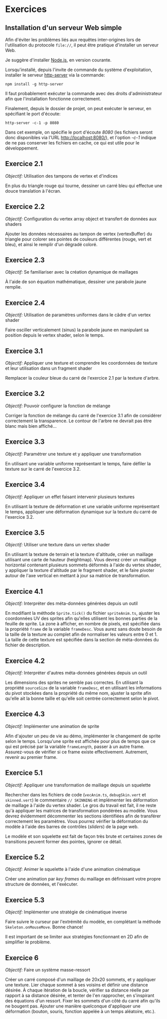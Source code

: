 # Exercices

## Installation d'un serveur Web simple
Afin d'éviter les problèmes liés aux requêtes inter-origines lors de l'utilisation du protocole `file://`, il peut être pratique d'installer un serveur Web.

Je suggère d'installer [Node.js](https://nodejs.org/en/), en version courante.

Lorsqu'installé, depuis l'invite de commande du système d'exploitation, installer le serveur [http-server](https://github.com/indexzero/http-server) via la commande:

    npm install -g http-server

Il faut probablement exécuter la commande avec des droits d'administrateur afin que l'installation fonctionne correctement.

Finalement, depuis le dossier de projet, on peut exécuter le serveur, en spécifiant le port d'écoute:

    http-server -c-1 -p 8080

Dans cet exemple, on spécifie le port d'écoute *8080* (les fichiers seront donc disponibles via l'URL [http://localhost:8080/](http://localhost:8080/)), et l'option *-c-1* indique de ne pas conserver les fichiers en cache, ce qui est utile pour le développement.

## Exercice 2.1

*Objectif:* Utilisation des tampons de vertex et d'indices

En plus du triangle rouge qui tourne, dessiner un carré bleu qui effectue une douce translation à l'écran.

## Exercice 2.2

*Objectif:* Configuration du vertex array object et transfert de données aux shaders

Ajouter les données nécessaires au tampon de vertex (vertexBuffer) du triangle pour colorer ses pointes de couleurs différentes (rouge, vert et bleu), et ainsi le remplir d'un dégradé coloré.

## Exercice 2.3

*Objectif:* Se familiariser avec la création dynamique de maillages

À l'aide de son équation mathématique, dessiner une parabole jaune remplie.

## Exercice 2.4

*Objectif:* Utilisation de paramètres uniformes dans le câdre d'un vertex shader

Faire osciller verticalement (sinus) la parabole jaune en manipulant sa position depuis le vertex shader, selon le temps.

## Exercice 3.1

*Objectif:* Appliquer une texture et comprendre les coordonnées de texture et leur utilisation dans un fragment shader

Remplacer la couleur bleue du carré de l'exercice 2.1 par la texture d'arbre.

## Exercice 3.2

*Objectif:* Pouvoir configurer la fonction de mélange

Corriger la fonction de mélange du carré de l'exercice 3.1 afin de considérer correctement la transparence. Le contour de l'arbre ne devrait pas être blanc mais bien affiché...

## Exercice 3.3

*Objectif:* Paramétrer une texture et y appliquer une transformation

En utilisant une variable uniforme représentant le temps, faire défiler la texture sur le carré de l'exercice 3.2.

## Exercice 3.4

*Objectif:* Appliquer un effet faisant intervenir plusieurs textures

En utilisant la texture de déformation et une variable uniforme représentant le temps, appliquer une déformation dynamique sur la texture du carré de l'exercice 3.2.

## Exercice 3.5

*Objectif:* Utiliser une texture dans un vertex shader

En utilisant la texture de terrain et la texture d'altitude, créer un maillage utilisant une carte de hauteur (heightmap). Vous devrez créer un maillage horizontal contenant plusieurs sommets déformés à l'aide du vertex shader, y appliquer la texture d'altitude par le fragment shader, et le faire pivoter autour de l'axe vertical en mettant à jour sa matrice de transformation.

## Exercice 4.1

*Objectif:* Interpréter des méta-données générées depuis un outil

En modifiant la méthode `Sprite.tick()` du fichier `spriteAnim.ts`, ajuster les coordonnées UV des sprites afin qu'elles utilisent les bonnes parties de la feuille de sprite. La zone à afficher, en nombre de pixels, est spécifiée dans la propriété `frame` de la variable `frameDesc`. Vous aurez sans doute besoin de la taille de la texture au complet afin de normaliser les valeurs entre 0 et 1. La taille de cette texture est spécifiée dans la section de méta-données du fichier de description.

## Exercice 4.2

*Objectif:* Interpréter d'autres méta-données générées depuis un outil

Les dimensions des sprites ne semble pas correctes. En utilisant la propriété `sourceSize` de la variable `frameDesc`, et en utilisant les informations du pivot stockées dans la propriété du même nom, ajuster la sprite afin qu'elle ait la bonne taille et qu'elle soit centrée correctement selon le pivot.

## Exercice 4.3

*Objectif:* Implémenter une animation de sprite

Afin d'ajouter un peu de vie au démo, implémenter le changement de sprite selon le temps. Lorsqu'une sprite est affichée pour plus de temps que ce qui est précisé par la variable `frameLength`, passer à un autre frame. Assurez-vous de vérifier si ce frame existe effectivement. Autrement, revenir au premier frame.

## Exercice 5.1

*Objectif:* Appliquer une transformation de maillage depuis un squelette

Rechercher dans les fichiers de code (`vecAnim.ts`, `debugSkin.vert` et `skinned.vert`) le commentaire ```// SKINNING``` et implémenter les déformation de maillage à l'aide du vertex shader. Le gros du travail est fait, il ne reste qu'à appliquer les matrices de transformation pondérées au modèle. Vous devrez évidemment décommenter les sections identifiées afin de transférer correctement les paramètres. Vous pourrez vérifier la déformation du modèle à l'aide des barres de contrôles (*sliders*) de la page web.

Le modèle et son squelette est fait de façon très brute et certaines zones de transitions peuvent former des pointes, ignorer ce détail.

## Exercice 5.2

*Objectif:* Animer le squelette à l'aide d'une animation cinématique

Créer une animation par *key frames* du maillage en définissant votre propre structure de données, et l'exécuter.

## Exercice 5.3

*Objectif:* Implémenter une stratégie de cinématique inverse

Faire suivre le curseur par l'extrémité du modèle, en complétant la méthode `Skeleton.onMouseMove`. Bonne chance!

Il est important de se limiter aux stratégies fonctionnant en 2D afin de simplifier le problème.

## Exercice 6

*Objectif:* Faire un système masse-ressort

Créer un carré composé d'un maillage de 20x20 sommets, et y appliquer une texture.
Lier chaque sommet à ses voisins et définir une distance désirée. À chaque itération de la boucle, vérifier sa distance réelle par rapport à sa distance désirée, et tenter de l'en rapprocher, en s'inspirant des équations d'un ressort.
Fixer les sommets d'un côté du carré afin qu'ils ne bougent pas. Ajouter une manière quelconque d'appliquer une déformation (bouton, souris, fonction appelée à un temps aléatoire, etc.).
